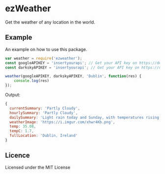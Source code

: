 # ezWeather
Get the weather of any location in the world.

## Example
An example on how to use this package.

```js
var weather = require('ezweather');
const googleAPIKEY = 'insertyourapi'; // Get your API key on https://developers.google.com/maps/documentation/geocoding/get-api-key
const darkskyAPIKEY = 'insertyourapi'; // Get your API key on https://darksky.net/dev

weather(googleAPIKEY, darkskyAPIKEY, 'Dublin', function(res) {
    console.log(res)
});
```

Output:

```js
{
  currentSummary: 'Partly Cloudy',
  hourlySummary: 'Partly Cloudy',
  dailySummary: 'Light rain today and Sunday, with temperatures rising to 51°F on Sunday.',
  weatherImage: 'https://i.imgur.com/xhwr4Kb.png',
  temp: 35.08,
  tempC: 1.7,
  fullLocation: 'Dublin, Ireland'
}
```

## Licence
Licensed under the MIT License
